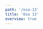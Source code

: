 ```yaml
---
path: '/osa-13'
title: 'Osa 13'
overview: true
---
```


<pages-in-this-section></pages-in-this-section>

<exercises-in-this-section></exercises-in-this-section>
